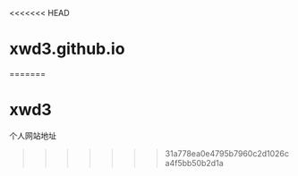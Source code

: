 <<<<<<< HEAD
# xwd3.github.io
=======
# xwd3
个人网站地址
>>>>>>> 31a778ea0e4795b7960c2d1026ca4f5bb50b2d1a
